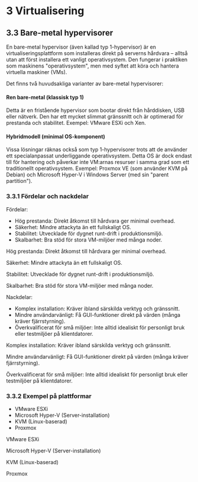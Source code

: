 # 3 Virtualisering

## 3.3 Bare-metal hypervisorer

En bare-metal hypervisor (även kallad typ 1-hypervisor) är en virtualiseringsplattform som installeras direkt på serverns hårdvara – alltså utan att först installera ett vanligt operativsystem. Den fungerar i praktiken som maskinens "operativsystem", men med syftet att köra och hantera virtuella maskiner (VMs).

Det finns två huvudsakliga varianter av bare-metal hypervisorer:

#### Ren bare-metal (klassisk typ 1)

Detta är en fristående hypervisor som bootar direkt från hårddisken, USB eller nätverk. Den har ett mycket slimmat gränssnitt och är optimerad för prestanda och stabilitet. Exempel: VMware ESXi och Xen.

#### Hybridmodell (minimal OS-komponent)

Vissa lösningar räknas också som typ 1-hypervisorer trots att de använder ett specialanpassat underliggande operativsystem. Detta OS är dock endast till för hantering och påverkar inte VM:arnas resurser i samma grad som ett traditionellt operativsystem. Exempel: Proxmox VE (som använder KVM på Debian) och Microsoft Hyper-V i Windows Server (med sin "parent partition").


### 3.3.1 Fördelar och nackdelar

Fördelar:

- Hög prestanda: Direkt åtkomst till hårdvara ger minimal overhead.
- Säkerhet: Mindre attackyta än ett fullskaligt OS.
- Stabilitet: Utvecklade för dygnet runt-drift i produktionsmiljö.
- Skalbarhet: Bra stöd för stora VM-miljöer med många noder.

Hög prestanda: Direkt åtkomst till hårdvara ger minimal overhead.

Säkerhet: Mindre attackyta än ett fullskaligt OS.

Stabilitet: Utvecklade för dygnet runt-drift i produktionsmiljö.

Skalbarhet: Bra stöd för stora VM-miljöer med många noder.

Nackdelar:

- Komplex installation: Kräver ibland särskilda verktyg och gränssnitt.
- Mindre användarvänligt: Få GUI-funktioner direkt på värden (många kräver fjärrstyrning).
- Överkvalificerat för små miljöer: Inte alltid idealiskt för personligt bruk eller testmiljöer på klientdatorer.

Komplex installation: Kräver ibland särskilda verktyg och gränssnitt.

Mindre användarvänligt: Få GUI-funktioner direkt på värden (många kräver fjärrstyrning).

Överkvalificerat för små miljöer: Inte alltid idealiskt för personligt bruk eller testmiljöer på klientdatorer.

### 3.3.2 Exempel på plattformar

- VMware ESXi
- Microsoft Hyper-V (Server-installation)
- KVM (Linux-baserad)
- Proxmox

VMware ESXi

Microsoft Hyper-V (Server-installation)

KVM (Linux-baserad)

Proxmox


